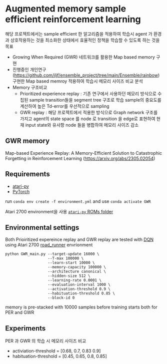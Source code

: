 # Augmented memory sample efficient reinforcement learning
해당 프로젝트에서는 sample efficient 한 알고리즘을 적용하여 학습시 agent 가 환경과 상호작용하는 것을 최소화한 상태에서 효율적인 정책을 학습할 수 있도록 하는 것을 목표
- Growing When Required (GWR) 네트워크를 활용한 Map based memory 구현
- 진행중인 개인연구(https://github.com/iljf/ensemble_project/tree/main/Ensemble/rainbow) 구현한 Map based memroy 적용하여 학습시 메모리 사이즈 비교 분석
- Memory 구조비교
  - Prioritized experience replay : 기존 연구에서 사용하던 메모리 방식으로 수집된 sample transition들을 segment tree 구조로 학습 sample의 중요도를 계산하여 높은 Td-error를 우선적으로 sampling
  - GWR replay : 해당 프로젝트에서 적용한 방식으로 Graph network 구조를 가지고 agent의 state space 를 node 로 transition 을 edge로 표현하여 현재 input state와 유사항 node 들을 병합하여 메모리 사이즈 감소

## GWR memory
Map-based Experience Replay: A Memory-Efficient Solution to Catastrophic Forgetting in Reinforcement Learning (https://arxiv.org/abs/2305.02054)

## Requirements
- [atari-py](https://github.com/openai/atari-py)
- [PyTorch](http://pytorch.org/)

run `conda env create -f environment.yml` and use `conda activate GWR`
  
Atari 2700 environment을 사용 [`atari-py` ROMs folder](https://github.com/openai/atari-py/tree/master/atari_py/atari_roms)

## Environmental settings
Both Prioiritized expereince replay and GWR replay are tested with [DQN](https://arxiv.org/abs/1312.5602) using Atari 2700 [road_runner](https://ale.farama.org/environments/road_runner/) envrionment


```
python GWR_main.py --target-update 16000 \
                   --T-max 100000 \
                   --learn-start 10000 \
                   --memory-capacity 100000 \
                   --architecture canonical \
                   --hidden-size 512 \
                   --learning-rate 0.0001 \
                   --evaluation-interval 1000 \
                   --activation-threshold 0.9 \
                   --habituation-threshold 0.85 \
                   --block-id 0
```

memory is pre-stacked with 10000 samples before training starts both for PER and GWR

## Experiments
  
PER 과 GWR 의 학습 시 메모리 사이즈 비교
- activiation-threshold = [0.68, 0.7, 0.83 0.9]
- habituation-threshold = [0.45, 0.65, 0.8, 0.85]

